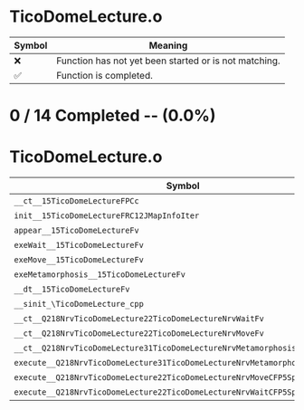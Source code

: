 # TicoDomeLecture.o
| Symbol | Meaning 
| ------------- | ------------- 
| :x: | Function has not yet been started or is not matching. 
| :white_check_mark: | Function is completed. 


# 0 / 14 Completed -- (0.0%)
# TicoDomeLecture.o
| Symbol | Decompiled? |
| ------------- | ------------- |
| `__ct__15TicoDomeLectureFPCc` | :x: |
| `init__15TicoDomeLectureFRC12JMapInfoIter` | :x: |
| `appear__15TicoDomeLectureFv` | :x: |
| `exeWait__15TicoDomeLectureFv` | :x: |
| `exeMove__15TicoDomeLectureFv` | :x: |
| `exeMetamorphosis__15TicoDomeLectureFv` | :x: |
| `__dt__15TicoDomeLectureFv` | :x: |
| `__sinit_\TicoDomeLecture_cpp` | :x: |
| `__ct__Q218NrvTicoDomeLecture22TicoDomeLectureNrvWaitFv` | :x: |
| `__ct__Q218NrvTicoDomeLecture22TicoDomeLectureNrvMoveFv` | :x: |
| `__ct__Q218NrvTicoDomeLecture31TicoDomeLectureNrvMetamorphosisFv` | :x: |
| `execute__Q218NrvTicoDomeLecture31TicoDomeLectureNrvMetamorphosisCFP5Spine` | :x: |
| `execute__Q218NrvTicoDomeLecture22TicoDomeLectureNrvMoveCFP5Spine` | :x: |
| `execute__Q218NrvTicoDomeLecture22TicoDomeLectureNrvWaitCFP5Spine` | :x: |
